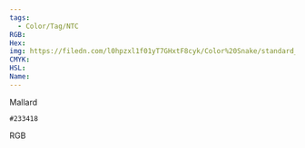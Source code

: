 ```yaml
---
tags:
  - Color/Tag/NTC
RGB:
Hex:
img: https://filedn.com/l0hpzxl1f01yT7GHxtF8cyk/Color%20Snake/standard_csv_to_svg/%23/233418.svg
CMYK:
HSL:
Name:
---
```

Mallard
```palette
#233418
```
RGB
